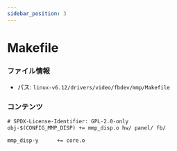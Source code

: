 ```yaml
---
sidebar_position: 3
---
```

# Makefile

### ファイル情報

- パス: `linux-v6.12/drivers/video/fbdev/mmp/Makefile`

### コンテンツ

```txt
# SPDX-License-Identifier: GPL-2.0-only
obj-$(CONFIG_MMP_DISP) += mmp_disp.o hw/ panel/ fb/

mmp_disp-y		+= core.o

```
